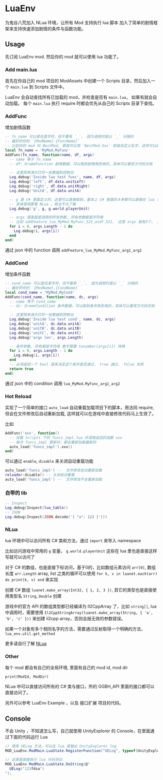 LuaEnv
=======

为鬼谷八荒加入 NLua 环境，让所有 Mod 支持执行 lua 脚本
加入了简单的剧情框架来支持快速添加剧情的条件与函数功能。


## Usage

先订阅 LuaEnv mod. 然后你的 mod 就可以使用 lua 功能了。

### Add main.lua

首先在你自己的 mod 项目的 ModAssets 中创建一个 Scripts 目录，然后加入一个 `main.lua` 到 Scripts 文件中。

LuaEnv 会自动查找所有已加载的 mod，并检查是否有 `main.lua`， 如果有就会自动加载。
每个 `main.lua` 执行 require 时都会优先从自己的 Scripts 目录下查找。


### AddFunc

增加剧情函数

```lua
-- fn_name 可以是任意字符，但不要有 `_`， 因为调用时是以 `_` 分隔的
-- 最好的你的 `{ModName}.{FuncName}`
-- 比如你的 mod 叫 BestMod, 那就可以用 `BestMod.Xxx` 前缀去定义名字，这样可以避免和别人的 mod 冲突
local fn_name = 'MyMod.MyFunc'
AddFunc(fn_name, function(name, df, args)
  -- name 等于 fn_name
  -- df: DrameFunction 剧情数据，可以取到剧情角色啥的，具体可以看官方代码文档

  -- 这里简单演示打印一些数据到控制台
  Log.debug('Inside lua test func', name, df, args)
  Log.debug('left', df.data.unitLeft)
  Log.debug('right', df.data.unitRight)
  Log.debug('UnitA', df.data.unitA)

  -- g 是 C# 里面定义的，这里可以直接取到，基本上 C# 里面的大多都可以直接在 lua 里调用和实现了
  -- 具体使用要看 NLua ，我也不太了解
  Log.debug('g', g, g.world.playerUnit)

  -- args 里面就是调用的所有参数, 所有参数都是字符串
  -- 比如 addFeature_lua_MyMod.MyFunc_123_asdf_321， 这里 args 就有3个， 分别是 123， asdf, 321
  for i = 0, args.Length - 1 do
    Log.debug(i, args[i])
  end
end)
```

通过 json 中的 function 调用 `addFeature_lua_MyMod.MyFunc_arg1_arg2`


### AddCond

增加条件函数

```lua
-- cond_name 可以是任意字符，但不要有 `_`， 因为调用时是以 `_` 分隔的
-- 最好的你的 `{ModName}.{CondName}`
local cond_name = 'MyMod.MyCond'
AddFunc(cond_name, function(name, dc, args)
  -- name 等于 cond_name
  -- dc: DrameCondition 条件数据，可以取到条件角色啥的，具体可以看官方代码文档

  -- 这里简单演示打印一些数据到控制台
  Log.debug('Inside lua test cond', name, dc, args)
  Log.debug('unitA', dc.data.unitA)
  Log.debug('unitB', dc.data.unitB)
  Log.debug('unitC', dc.data.unitC)
  Log.debug('args len', args.Length)

  -- 条件参数, 所有都是字符串 数字需要 tonumber(args[i]) 转换
  for i = 0, args.Length - 1 do
    Log.debug(i, args[i])
  end
  -- 必须返回一个 bool 值来决定这个条件是否通过， true 通过， false 失败
  return true
end)
```

通过 json 中的 condition 调用 `lua_MyMod.MyFunc_arg1_arg2`

### Hot Reload

实现了一个简单的接口 `auto_load` 自动重载加载项目下的脚本，用法同 require, 但会在文件修改后自动重新加载, 这样就可以在游戏中直接修改代码马上生效了。

比如

```lua
AddFunc('xxx', function()
  -- 加载 Scripts 下的 funcs_impl.lua 并调用返回的函数 xxx
  -- 每次 funcs_impl 更新时，都会重新加载最新的
  auto_load('funcs_impl').xxx()
end)
```

可以通过 `enable`, `disable` 来关闭自动重载功能

```lua
auto_load('funcs_impl') --  文件修改自动重新加载
reloader:disable() -- 关闭自动重载
auto_load('funcs_impl') --  文件修改不会重新加载
```


### 自带的 lib


```lua
-- Inspect
Log.debug(Inspect(lua_table))
-- JSON
Log.debug(Inspect(JSON.decode('{ "a": 123 }')))
```

### NLua

lua 环境中可以访问所有 C# 类和方法，通过 `import` 来导入 namespace

比如访问游戏中常用的 `g` 变量， `g.world.playerUnit` 这些在 lua 里也是直接这样写就可以访问了

对于 C# 的数组，也是直接下标访问，基于0的，比如数组元素访问 `arr[0]`, 数组长度 `arr.Length`
array, list 之类的循环可以使用 `for k, v in luanet.each(arr) do print(k, v) end` 来实现

创建 C# 数组 `luanet.make_array(Int32, { 1, 2, 3 })`, 其它的类型也是直接使用类型名 `String`, `Double` 创建

游戏中的官方 API 的数组类型都已经编译为 Il2CppArray 了，比如 `string[]`, lua 中调用时，需要使用 `Il2CppStringArray(luanet.make_array(String, { 'a', 'b', 'c' }))` 来创建 il2cpp array，否则会报无效的参数错误。

如果一个对象有多个相同名字的方法，需要通过反射取得一个明确的方法， `lua_env.util.get_method`

更多请自行了解 [NLua](https://github.com/NLua/NLua)

### Other

每个 mod 都会有自己的全局环境, 里面有自己的 mod id, mod dir

```
print(ModId, ModDir)
```

NLua 中可以直接访问所有的 C# 类与接口，所的 GGBH_API 里面的接口都可以直接访问了。

另外可以参考 LuaEnv Example ，以及 接口扩展 项目的代码。


## Console

不会 Unity ，不知道怎么写，自己就使用 UnityExplorer 的 Console，在里面通过下面的代码运行 Lua

```C#
// 使用 UELog 方法，可以在 lua 里输出 UnityExplorer log
MOD_LuaEnv.ModMain.LuaState.RegisterFunction("UELog", typeof(UnityExplorer.ExplorerCore).GetMethod(nameof(UnityExplorer.ExplorerCore.Log)));

// 这里面直接执行 lua 代码测试
MOD_LuaEnv.ModMain.LuaState.DoString(@"
  UELog('123fdsa')
");
```